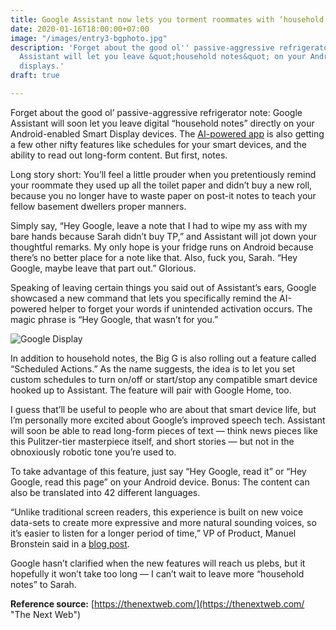 ```yaml
---
title: Google Assistant now lets you torment roommates with ‘household notes’
date: 2020-01-16T18:00:00+07:00
image: "/images/entry3-bgphoto.jpg"
description: 'Forget about the good ol'' passive-aggressive refrigerator note: Google
  Assistant will let you leave &quot;household notes&quot; on your Android-enabled
  displays.'
draft: true

---
```

Forget about the good ol’ passive-aggressive refrigerator note: Google Assistant will soon let you leave digital “household notes” directly on your Android-enabled Smart Display devices. The [AI-powered app](https://thenextweb.com/gaming/2019/09/26/microsoft-xbox-google-assistant/) is also getting a few other nifty features like schedules for your smart devices, and the ability to read out long-form content. But first, notes.

Long story short: You’ll feel a little prouder when you pretentiously remind your roommate they used up all the toilet paper and didn’t buy a new roll, because you no longer have to waste paper on post-it notes to teach your fellow basement dwellers proper manners.

Simply say, “Hey Google, leave a note that I had to wipe my ass with my bare hands because Sarah didn’t buy TP,” and Assistant will jot down your thoughtful remarks. My only hope is your fridge runs on Android because there’s no better place for a note like that. Also, fuck you, Sarah. “Hey Google, maybe leave that part out.” Glorious.

Speaking of leaving certain things you said out of Assistant’s ears, Google showcased a new command that lets you specifically remind the AI-powered helper to forget your words if unintended activation occurs. The magic phrase is “Hey Google, that wasn’t for you.”

![Google Display](/images/household_notes_1_lqMiZ0E.max-1000x1000.png "Google Display")

In addition to household notes, the Big G is also rolling out a feature called “Scheduled Actions.” As the name suggests, the idea is to let you set custom schedules to turn on/off or start/stop any compatible smart device hooked up to Assistant. The feature will pair with Google Home, too.

I guess that’ll be useful to people who are about that smart device life, but I’m personally more excited about Google’s improved speech tech. Assistant will soon be able to read long-form pieces of text — think news pieces like this Pulitzer-tier masterpiece itself, and short stories — but not in the obnoxiously robotic tone you’re used to.

To take advantage of this feature, just say “Hey Google, read it” or “Hey Google, read this page” on your Android device. Bonus: The content can also be translated into 42 different languages.

“Unlike traditional screen readers, this experience is built on new voice data-sets to create more expressive and more natural sounding voices, so it’s easier to listen for a longer period of time,” VP of Product, Manuel Bronstein said in a [blog post](https://www.blog.google/products/assistant/ces-2020-google-assistant/).

Google hasn’t clarified when the new features will reach us plebs, but it hopefully it won’t take too long — I can’t wait to leave more “household notes” to Sarah.

**Reference source:** [https://thenextweb.com/](https://thenextweb.com/ "The Next Web")